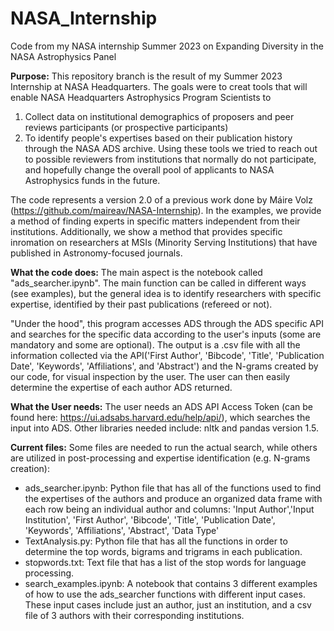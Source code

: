 # NASA_Internship
Code from my NASA internship Summer 2023 on Expanding Diversity in the NASA Astrophysics Panel

**Purpose:** 
This repository branch is the result of my Summer 2023 Internship at NASA Headquarters. The goals were to creat tools that will enable NASA Headquarters Astrophysics Program Scientists to 
1) Collect data on institutional demographics of proposers and peer reviews participants (or prospective participants)
2) To identify people's expertises based on their publication history through the NASA ADS archive.
Using these tools we tried to reach out to possible reviewers from institutions that normally do not participate, and hopefully change the overall pool of applicants to NASA Astrophysics funds in the future. 

The code represents a version 2.0 of a previous work done by Máire Volz (https://github.com/maireav/NASA-Internship). In the examples, we provide a method of finding experts in specific matters independent from their institutions. Additionally, we show a method that provides specific inromation on researchers at MSIs (Minority Serving Institutions) that have published in Astronomy-focused journals. 

**What the code does:** 
The main aspect is the notebook called "ads_searcher.ipynb". The main function can be called in different ways (see examples), but the general idea is to identify researchers with specific expertise, identified by their past publications (refereed or not). 

"Under the hood", this program accesses ADS through the ADS specific API and searches for the specific data according to the user's inputs (some are mandatory and some are optional). The output is a .csv file with all the information collected via the API('First Author', 'Bibcode', 'Title', 'Publication Date', 'Keywords', 'Affiliations', and 'Abstract') and the N-grams created by our code, for visual inspection by the user. The user can then easily determine the expertise of each author ADS returned. 

**What the User needs:**
The user needs an ADS API Access Token (can be found here:  https://ui.adsabs.harvard.edu/help/api/), which searches the input into ADS. Other libraries needed include: nltk and pandas version 1.5. 


**Current files:**
Some files are needed to run the actual search, while others are utilized in post-processing and expertise identification (e.g. N-grams creation): 
- ads_searcher.ipynb: Python file that has all of the functions used to find the expertises of the authors and produce an organized data frame with each row being an individual author and columns: 'Input Author','Input Institution', 'First Author', 'Bibcode', 'Title', 'Publication Date', 'Keywords', 'Affiliations', 'Abstract', 'Data Type'
- TextAnalysis.py: Python file that has all the functions in order to determine the top words, bigrams and trigrams in each publication.
- stopwords.txt: Text file that has a list of the stop words for language processing. 
- search_examples.ipynb: A notebook that contains 3 different examples of how to use the ads_searcher functions with different input cases. These input cases include just an author, just an institution, and a csv file of 3 authors with their corresponding institutions.

